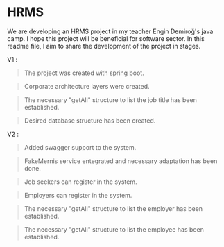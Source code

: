 # HRMS
We are developing an HRMS project in my teacher Engin Demiroğ's java camp.
I hope this project will be beneficial for software sector. 
In this readme file, I aim to share the development of the project in stages.

V1 : 

>The project was created with spring boot.

>Corporate architecture layers were created.

>The necessary "getAll" structure to list the job title has been established.

>Desired database structure has been created.


V2 : 

> Added swagger support to the system.

> FakeMernis service entegrated and necessary adaptation has been done.

> Job seekers can register in the system.

> Employers can register in the system.

>The necessary "getAll" structure to list the employer has been established.

>The necessary "getAll" structure to list the employee has been established.

